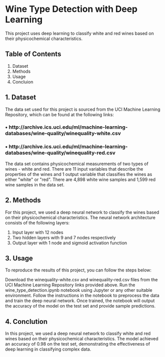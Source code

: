 # Wine Type Detection with Deep Learning
This project uses deep learning to classify white and red wines based on their physicochemical characteristics.


## <b>Table of Contents</b>
1. Dataset<br>
2. Methods<br>
3. Usage <br>
4. Concluion



## <b>1. Dataset</b>

The data set used for this project is sourced from the UCI Machine Learning Repository, which can be found at the following links:

<h3>&#x2022; http://archive.ics.uci.edu/ml/machine-learning-databases/wine-quality/winequality-white.csv </h3>
<h3>&#x2022; http://archive.ics.uci.edu/ml/machine-learning-databases/wine-quality/winequality-red.csv </h3>
The data set contains physicochemical measurements of two types of wines - white and red. There are 11 input variables that describe the properties of the wines and 1 output variable that classifies the wines as either "white" or "red". There are 4,898 white wine samples and 1,599 red wine samples in the data set.


## <b>2. Methods</b>
For this project, we used a deep neural network to classify the wines based on their physicochemical characteristics. The neural network architecture consists of the following layers:

1. Input layer with 12 nodes
2. Two hidden layers with 9 and 7 nodes respectively
3. Output layer with 1 node and sigmoid activation function


## <b>3. Usage</b>
To reproduce the results of this project, you can follow the steps below:

Download the winequality-white.csv and winequality-red.csv files from the UCI Machine Learning Repository links provided above.
Run the wine_type_detection.ipynb notebook using Jupyter or any other suitable environment.
Follow the instructions in the notebook to preprocess the data and train the deep neural network.
Once trained, the notebook will output the accuracy of the model on the test set and provide sample predictions.

## <b>4. Conclution</b>
In this project, we used a deep neural network to classify white and red wines based on their physicochemical characteristics. The model achieved an accuracy of 0.98 on the test set, demonstrating the effectiveness of deep learning in classifying complex data.
